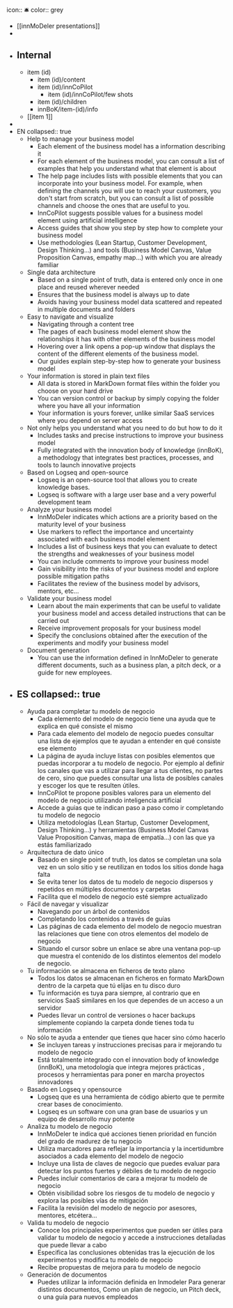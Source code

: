 icon:: 🛎️
color:: grey

- [[innMoDeler presentations]]
-
- ## Internal
	- item (id)
		- item (id)/content
		- item (id)/innCoPilot
			- item (id)/innCoPilot/few shots
		- item (id)/children
		- innBoK/item-(id)/info
	- [[item 1]]
-
- EN
  collapsed:: true
	- Help to manage your business model
		- Each element of the business model has a information describing it
		- For each element of the business model, you can consult a list of examples that help you understand what that element is about
		- The help page includes lists with possible elements that you can incorporate into your business model. For example, when defining the channels you will use to reach your customers, you don't start from scratch, but you can consult a list of possible channels and choose the ones that are useful to you.
		- InnCoPilot suggests possible values for a business model element using artificial intelligence
		- Access guides that show you step by step how to complete your business model
		- Use methodologies (Lean Startup, Customer Development, Design Thinking...) and tools (Business Model Canvas, Value Proposition Canvas, empathy map...) with which you are already familiar
	- Single data architecture
		- Based on a single point of truth, data is entered only once in one place and reused wherever needed
		- Ensures that the business model is always up to date
		- Avoids having your business model data scattered and repeated in multiple documents and folders
	- Easy to navigate and visualize
		- Navigating through a content tree
		- The pages of each business model element show the relationships it has with other elements of the business model
		- Hovering over a link opens a pop-up window that displays the content of the different elements of the business model.
		- Our guides explain step-by-step how to generate your business model
	- Your information is stored in plain text files
		- All data is stored in MarkDown format files within the folder you choose on your hard drive
		- You can version control or backup by simply copying the folder where you have all your information
		- Your information is yours forever, unlike similar SaaS services where you depend on server access
	- Not only helps you understand what you need to do but how to do it
		- Includes tasks and precise instructions to improve your business model
		- Fully integrated with the innovation body of knowledge (innBoK), a methodology that integrates best practices, processes, and tools to launch innovative projects
	- Based on Logseq and open-source
		- Logseq is an open-source tool that allows you to create knowledge bases.
		- Logseq is software with a large user base and a very powerful development team
	- Analyze your business model
		- InnMoDeler indicates which actions are a priority based on the maturity level of your business
		- Use markers to reflect the importance and uncertainty associated with each business model element
		- Includes a list of business keys that you can evaluate to detect the strengths and weaknesses of your business model
		- You can include comments to improve your business model
		- Gain visibility into the risks of your business model and explore possible mitigation paths
		- Facilitates the review of the business model by advisors, mentors, etc...
	- Validate your business model
		- Learn about the main experiments that can be useful to validate your business model and access detailed instructions that can be carried out
		- Receive improvement proposals for your business model
		- Specify the conclusions obtained after the execution of the experiments and modify your business model
	- Document generation
		- You can use the information defined in InnMoDeler to generate different documents, such as a business plan, a pitch deck, or a guide for new employees.
- ES
  collapsed:: true
	-
	- Ayuda para completar tu modelo de negocio
		- Cada elemento del modelo de negocio tiene una ayuda que te explica en qué consiste el mismo
		- Para cada elemento del modelo de negocio puedes consultar una lista de ejemplos que te ayudan a entender en qué consiste ese elemento
		- La página de ayuda incluye listas con posibles elementos que puedas incorporar a tu modelo de negocio. Por ejemplo al definir los canales que vas a utilizar para llegar a tus clientes, no partes de cero, sino que puedes consultar una lista de posibles canales y escoger los que te resulten útiles.
		- InnCoPilot te propone posibles valores para un elemento del modelo de negocio utilizando inteligencia artificial
		- Accede a guias que te indican paso a paso como ir completando tu modelo de negocio
		- Utiliza metodologías (Lean Startup, Customer Development, Design Thinking...) y herramientas (Business Model Canvas Value Proposition Canvas, mapa de empatía...) con las que ya estás familiarizado
	- Arquitectura de dato único
		- Basado en single point of truth, los datos se completan una sola vez en un solo sitio y se reutilizan en todos los sitios donde haga falta
		- Se evita tener los datos de tu modelo de negocio dispersos y repetidos en múltiples documentos y carpetas
		- Facilita que el modelo de negocio esté siempre actualizado
	- Fácil de navegar y visualizar
		- Navegando por un árbol de contenidos
		- Completando los contenidos a través de guías
		- Las páginas de cada elemento del modelo de negocio muestran las relaciones que tiene con otros elementos del modelo de negocio
		- Situando el cursor sobre un enlace se abre una ventana pop-up que muestra el contenido de los distintos elementos del modelo de negocio.
	- Tu información se almacena en ficheros de texto plano
		- Todos los datos se almacenan en ficheros en formato MarkDown dentro de la carpeta que tú elijas en tu disco duro
		- Tu información es tuya para siempre, al contrario que en servicios SaaS similares en los que dependes de un acceso a un servidor
		- Puedes llevar un control de versiones o hacer backups simplemente copiando la carpeta donde tienes toda tu información
	- No sólo te ayuda a entender que tienes que hacer sino cómo hacerlo
		- Se incluyen tareas y instrucciones precisas para ir mejorando tu modelo de negocio
		- Está totalmente integrado con el innovation body of knowledge (innBoK), una metodología que integra mejores prácticas , procesos y herramientas para poner en marcha proyectos innovadores
	- Basado en Logseq y opensource
		- Logseq que es una herramienta de código abierto que te permite crear bases de conocimiento.
		- Logseq es un software con una gran base de usuarios y un equipo de desarrollo muy potente
	- Analiza tu modelo de negocio
		- InnMoDeler te indica qué acciones tienen prioridad en función del grado de madurez de tu negocio
		- Utiliza marcadores para reflejar la importancia y la incertidumbre asociados a cada elemento del modelo de negocio
		- Incluye una lista de claves de negocio que puedes evaluar para detectar los puntos fuertes y débiles de tu modelo de negocio
		- Puedes incluir comentarios de cara a mejorar tu modelo de negocio
		- Obtén visibilidad sobre los riesgos de tu modelo de negocio y explora las posibles vías de mitigación
		- Facilita la revisión del modelo de negocio por asesores, mentores, etcétera...
	- Valida tu modelo de negocio
		- Conoce los principales experimentos que pueden ser útiles para validar tu modelo de negocio y accede a instrucciones detalladas que puede llevar a cabo
		- Especifica las conclusiones obtenidas tras la ejecución de los experimentos y modifica tu modelo de negocio
		- Recibe propuestas de mejora para tu modelo de negocio
	- Generación de documentos
		- Puedes utilizar la información definida en Inmodeler Para generar distintos documentos, Como un plan de negocio, un Pitch deck, o una guía para nuevos empleados